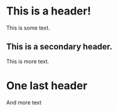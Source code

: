 ﻿---
tags:
---
# This is a header!
This is some text.

## This is a secondary header.
This is more text.

# One last header
And more text